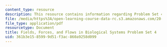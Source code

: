 ```yaml
---
content_type: resource
description: This resource contains information regarding Problem Set 4.
file: /media/https%3A/open-learning-course-data-rc.s3.amazonaws.com/20-430j-fields-forces-and-flows-in-biological-systems-fall-2015/361b3e1585999d51f3ac860a9258d099_MIT20_430JF15_PS4_vFinal.pdf
file_type: application/pdf
resourcetype: Document
title: Fields, Forces, and Flows in Biological Systems Problem Set 4
uid: 361b3e15-8599-9d51-f3ac-860a9258d099
---
```

